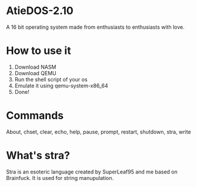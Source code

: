 # AtieDOS-2.10
A 16 bit operating system made from enthusiasts to enthusiasts with love.

# How to use it
1. Download NASM
2. Download QEMU
3. Run the shell script of your os
4. Emulate it using qemu-system-x86_64
5. Done!

# Commands
About, chset, clear, echo, help, pause, prompt, restart, shutdown, stra, write

# What's stra?
Stra is an esoteric language created by SuperLeaf95 and me based on Brainfuck. It is used for string manupulation.
